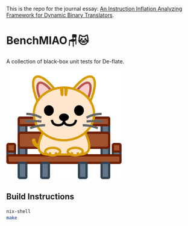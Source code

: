 This is the repo for the journal essay: [An Instruction Inflation Analyzing Framework for Dynamic Binary Translators](https://doi.org/10.1145/3640813).

# BenchMIAO🪑🐱

A collection of black-box unit tests for De-flate.

![](./pictures/benchmiao.svg)

## Build Instructions

```bash
nix-shell
make
```
